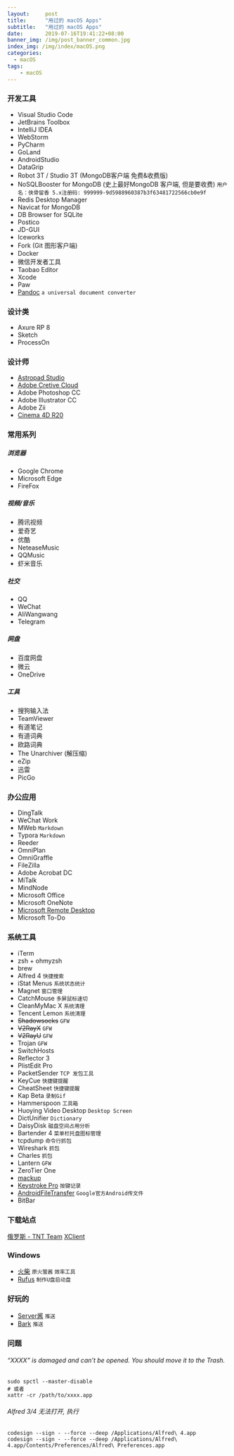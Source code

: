 ```yaml
---
layout:     post
title:      "用过的 macOS Apps"
subtitle:   "用过的 macOS Apps"
date:       2019-07-16T19:41:22+08:00
banner_img: /img/post_banner_common.jpg
index_img: /img/index/macOS.png
categories:
  - macOS
tags:
    - macOS
---
```


### 开发工具
* Visual Studio Code
* JetBrains Toolbox
* IntelliJ IDEA
* WebStorm
* PyCharm
* GoLand
* AndroidStudio
* DataGrip 
* Robot 3T / Studio 3T (MongoDB客户端 免费&收费版)
* NoSQLBooster for MongoDB (史上最好MongoDB 客户端, 但是要收费) `用户名：侠骨留香 5.x注册码: 999999-9d5988960387b3f63481722566cb0e9f`
* Redis Desktop Manager
* Navicat for MongoDB
* DB Browser for SQLite
* Postico
* JD-GUI
* Iceworks
* Fork (Git 图形客户端)
* Docker
* 微信开发者工具
* Taobao Editor
* Xcode
* Paw
* [Pandoc](https://pandoc.org/) `a universal document converter`

### 设计类
* Axure RP 8
* Sketch
* ProcessOn

### 设计师
* [Astropad Studio](https://astropad.com/downloads/)
* [Adobe Cretive Cloud](https://www.adobe.com/cn/creativecloud/catalog/desktop.html)
* Adobe Photoshop CC
* Adobe Illustrator CC
* Adobe Zii
* [Cinema 4D R20](https://c4dsky.com/62911.html)


### 常用系列
##### 浏览器
* Google Chrome
* Microsoft Edge
* FireFox

##### 视频/音乐
* 腾讯视频
* 爱奇艺
* 优酷
* NeteaseMusic
* QQMusic
* 虾米音乐

##### 社交
* QQ
* WeChat
* AliWangwang
* Telegram

##### 网盘
* 百度网盘
* 微云
* OneDrive

##### 工具
* 搜狗输入法
* TeamViewer
* 有道笔记
* 有道词典
* 欧路词典
* The Unarchiver (解压缩)
* eZip
* 迅雷
* PicGo




### 办公应用
* DingTalk
* WeChat Work
* MWeb `Markdown`
* Typora `Markdown`
* Reeder
* OmniPlan
* OmniGraffle
* FileZilla
* Adobe Acrobat DC
* MiTalk
* MindNode
* Microsoft Office
* Microsoft OneNote
* [Microsoft Remote Desktop](https://install.appcenter.ms/orgs/rdmacios-k2vy/apps/microsoft-remote-desktop-for-mac/distribution_groups/all-users-of-microsoft-remote-desktop-for-mac)
* Microsoft To-Do




### 系统工具
* iTerm
* zsh + ohmyzsh
* brew
* Alfred 4 `快捷搜索`
* iStat Menus `系统状态统计`
* Magnet `窗口管理`
* CatchMouse `多屏鼠标速切`
* CleanMyMac X `系统清理`
* Tencent Lemon `系统清理`
* ~~Shadowsocks~~ `GFW`
* ~~V2RayX~~ `GFW`
* ~~V2RayU~~ `GFW`
* Trojan `GFW`
* SwitchHosts
* Reflector 3
* PlistEdit Pro
* PacketSender `TCP 发包工具`
* KeyCue `快捷键提醒`
* CheatSheet `快捷键提醒`
* Kap Beta `录制Gif`
* Hammerspoon `工具箱`
* Huoying Video Desktop `Desktop Screen`
* DictUnifier `Dictionary`
* DaisyDisk `磁盘空间占用分析`
* Bartender 4 `菜单栏托盘图标管理`
* tcpdump `命令行抓包`
* Wireshark `抓包`
* Charles `抓包`
* Lantern `GFW`
* ZeroTier One
* [mackup](https://github.com/lra/mackup)
* [Keystroke Pro](https://ixeau.com/apps/keystroke-pro/) `按键记录`
* [AndroidFileTransfer](https://dl.google.com/dl/androidjumper/mtp/5071136/AndroidFileTransfer.dmg) `Google官方Android传文件`
* BitBar


### 下载站点
[俄罗斯 - TNT Team](https://appstorrent.ru/)
[XClient](https://xcient.info)



### Windows
* [火柴](https://www.huochaipro.com) `原火萤酱` `效率工具`
* [Rufus](https://rufus.ie) `制作U盘启动盘`


### 好玩的
* [Server酱](https://sc.ftqq.com/) `推送`
* [Bark](https://day.app/) `推送`

### 问题
###### “XXXX” is damaged and can’t be opened. You should move it to the Trash.
```
sudo spctl --master-disable
# 或者
xattr -cr /path/to/xxxx.app
```

###### Alfred 3/4 无法打开, 执行
```
codesign --sign - --force --deep /Applications/Alfred\ 4.app
codesign --sign - --force --deep /Applications/Alfred\ 4.app/Contents/Preferences/Alfred\ Preferences.app
```
